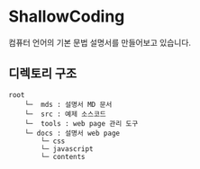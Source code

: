 # ShallowCoding
컴퓨터 언어의 기본 문법 설명서를 만들어보고 있습니다.

## 디렉토리 구조
```
root
    └─  mds : 설명서 MD 문서
    └─  src : 예제 소스코드
    └─  tools : web page 관리 도구
    └─ docs : 설명서 web page
        └─ css
        └─ javascript
        └─ contents
```
